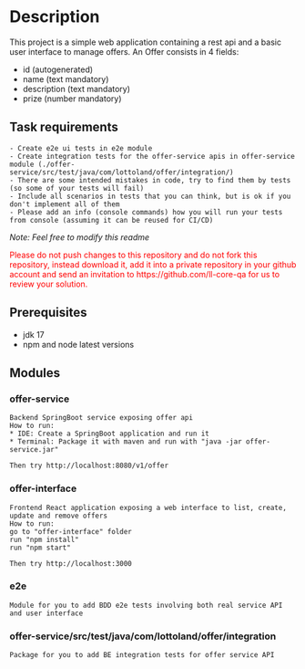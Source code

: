 # Description
This project is a simple web application containing a rest api and a basic user interface to manage offers. An Offer
consists in 4 fields:

- id           (autogenerated)
- name         (text mandatory)
- description  (text mandatory)
- prize        (number mandatory)

## Task requirements
    - Create e2e ui tests in e2e module
    - Create integration tests for the offer-service apis in offer-service module (./offer-service/src/test/java/com/lottoland/offer/integration/)
    - There are some intended mistakes in code, try to find them by tests (so some of your tests will fail)
    - Include all scenarios in tests that you can think, but is ok if you don't implement all of them
    - Please add an info (console commands) how you will run your tests from console (assuming it can be reused for CI/CD)

_Note: Feel free to modify this readme_

<span style="color:red"> 
Please do not push changes to this repository and do not fork this repository, instead download it, add it into a private repository in your github account and send an invitation to https://github.com/ll-core-qa for us to review your solution.
</span>
    

## Prerequisites
- jdk 17
- npm and node latest versions

## Modules

### offer-service
    Backend SpringBoot service exposing offer api
    How to run:
    * IDE: Create a SpringBoot application and run it
    * Terminal: Package it with maven and run with "java -jar offer-service.jar"

    Then try http://localhost:8080/v1/offer

### offer-interface
    Frontend React application exposing a web interface to list, create, update and remove offers 
    How to run:
    go to "offer-interface" folder
    run "npm install"
    run "npm start"

    Then try http://localhost:3000

### e2e
    Module for you to add BDD e2e tests involving both real service API and user interface

### offer-service/src/test/java/com/lottoland/offer/integration
    Package for you to add BE integration tests for offer service API
